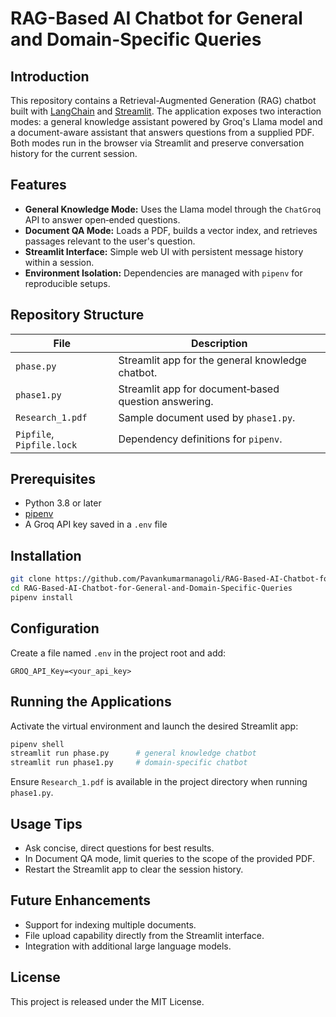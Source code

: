 # RAG-Based AI Chatbot for General and Domain-Specific Queries

## Introduction
This repository contains a Retrieval-Augmented Generation (RAG) chatbot built with [LangChain](https://python.langchain.com) and [Streamlit](https://streamlit.io). The application exposes two interaction modes: a general knowledge assistant powered by Groq's Llama model and a document-aware assistant that answers questions from a supplied PDF. Both modes run in the browser via Streamlit and preserve conversation history for the current session.

## Features
- **General Knowledge Mode:** Uses the Llama model through the `ChatGroq` API to answer open‑ended questions.
- **Document QA Mode:** Loads a PDF, builds a vector index, and retrieves passages relevant to the user's question.
- **Streamlit Interface:** Simple web UI with persistent message history within a session.
- **Environment Isolation:** Dependencies are managed with `pipenv` for reproducible setups.

## Repository Structure
| File | Description |
| --- | --- |
| `phase.py` | Streamlit app for the general knowledge chatbot. |
| `phase1.py` | Streamlit app for document‑based question answering. |
| `Research_1.pdf` | Sample document used by `phase1.py`. |
| `Pipfile`, `Pipfile.lock` | Dependency definitions for `pipenv`. |

## Prerequisites
- Python 3.8 or later
- [pipenv](https://pipenv.pypa.io/)
- A Groq API key saved in a `.env` file

## Installation
```bash
git clone https://github.com/Pavankumarmanagoli/RAG-Based-AI-Chatbot-for-General-and-Domain-Specific-Queries.git
cd RAG-Based-AI-Chatbot-for-General-and-Domain-Specific-Queries
pipenv install

```

## Configuration
Create a file named `.env` in the project root and add:
```env
GROQ_API_Key=<your_api_key>
```

## Running the Applications
Activate the virtual environment and launch the desired Streamlit app:
```bash
pipenv shell
streamlit run phase.py      # general knowledge chatbot
streamlit run phase1.py     # domain-specific chatbot
```
Ensure `Research_1.pdf` is available in the project directory when running `phase1.py`.

## Usage Tips
- Ask concise, direct questions for best results.
- In Document QA mode, limit queries to the scope of the provided PDF.
- Restart the Streamlit app to clear the session history.

## Future Enhancements
- Support for indexing multiple documents.
- File upload capability directly from the Streamlit interface.
- Integration with additional large language models.

## License
This project is released under the MIT License.
